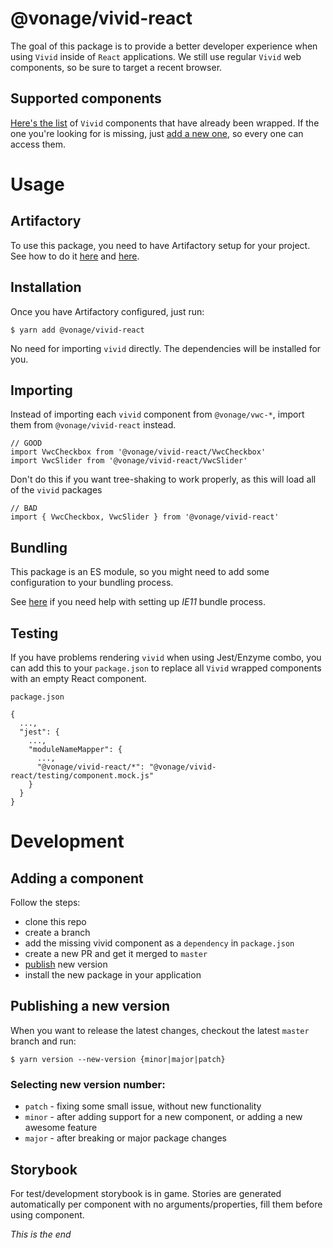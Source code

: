 # @vonage/vivid-react
The goal of this package is to provide a better developer experience when using `Vivid` inside of `React` applications. We still use regular `Vivid` web components, so be sure to target a recent browser.

## Supported components
[Here's the list](SUPPORTED_COMPONENTS.md) of `Vivid` components that have already been wrapped. If the one you're looking for is missing, just [add a new one](#adding-a-component), so every one can access them. 

# Usage

## Artifactory
To use this package, you need to have Artifactory setup for your project. See how to do it [here](https://confluence.vonage.com/pages/viewpage.action?pageId=123601806) and [here](https://github.com/newvoicemedia/vonage-cli/blob/master/pipeline-guide/how-to/NODEJS-NPM-DEVELOPMENT.md). 

## Installation
Once you have Artifactory configured, just run:
```
$ yarn add @vonage/vivid-react
```
No need for importing `vivid` directly. The dependencies will be installed for you.
 
## Importing
Instead of importing each `vivid` component from `@vonage/vwc-*`, import them from `@vonage/vivid-react` instead. 
```
// GOOD
import VwcCheckbox from '@vonage/vivid-react/VwcCheckbox'
import VwcSlider from '@vonage/vivid-react/VwcSlider'
```

Don't do this if you want tree-shaking to work properly, as this will load all of the `vivid` packages
```
// BAD
import { VwcCheckbox, VwcSlider } from '@vonage/vivid-react'
```

## Bundling
This package is an ES module, so you might need to add some configuration to your bundling process.

See [here](https://confluence.vonage.com/display/CYCLOPS/Vivid+adoption) if you need help with setting up *IE11* bundle process.

## Testing
If you have problems rendering `vivid` when using Jest/Enzyme combo, you can add this to your `package.json` to replace all `Vivid` wrapped components with an empty React component.

```
package.json

{
  ...,
  "jest": {
    ...,
    "moduleNameMapper": {
      ...,
      "@vonage/vivid-react/*": "@vonage/vivid-react/testing/component.mock.js"
    }
  }
}
```

# Development

## Adding a component 
Follow the steps:
* clone this repo
* create a branch
* add the missing vivid component as a `dependency` in `package.json`
* create a new PR and get it merged to `master`
* [publish](#publishing-a-new-version) new version
* install the new package in your application

## Publishing a new version
When you want to release the latest changes, checkout the latest `master` branch and run:

```
$ yarn version --new-version {minor|major|patch}
```

### Selecting new version number:
- `patch` - fixing some small issue, without new functionality
- `minor` - after adding support for a new component, or adding a new awesome feature
- `major` - after breaking or major package changes

## Storybook

For test/development storybook is in game. Stories are generated automatically per component
with no arguments/properties, fill them before using component.

*This is the end*
